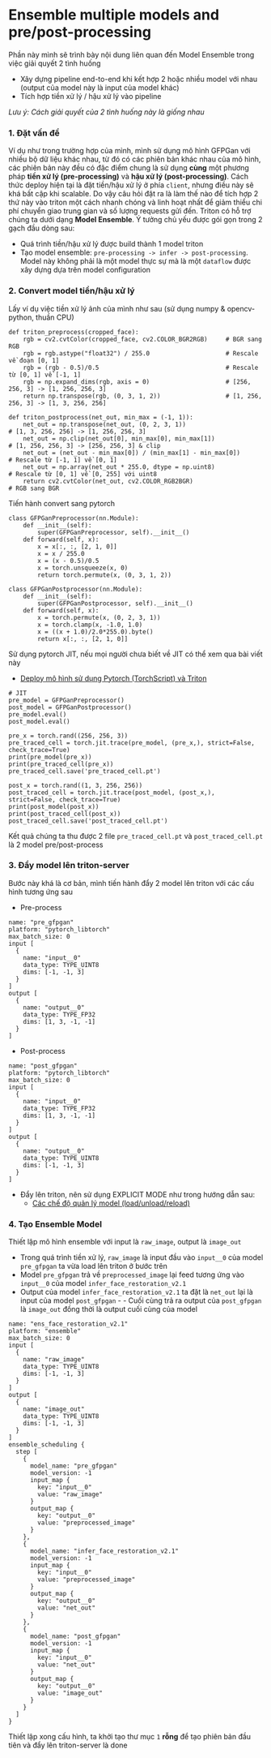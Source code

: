 # Ensemble multiple models and pre/post-processing

Phần này mình sẽ trình bày nội dung liên quan đến Model Ensemble trong việc giải quyết 2 tình huống
- Xây dựng pipeline end-to-end khi kết hợp 2 hoặc nhiều model với nhau (output của model này là input của model khác)
- Tích hợp tiền xử lý / hậu xử lý vào pipeline

<i>Lưu ý: Cách giải quyết của 2 tình huống này là giống nhau</i>
### 1. Đặt vấn đề
Ví dụ như trong trường hợp của mình, mình sử dụng mô hình GFPGan với nhiều bộ dữ liệu khác nhau, từ đó có các phiên bản khác nhau của mô hình, các phiên bản này đều có đặc điểm chung là sử dụng **cùng** một phương pháp **tiền xử lý (pre-processing)** và **hậu xử lý (post-processing)**. Cách thức deploy hiện tại là đặt tiền/hậu xử lý ở phía ```client```, nhưng điều này sẽ khá bất cập khi scalable. Do vậy câu hỏi đặt ra là làm thế nào để tích hợp 2 thứ này vào triton một cách nhanh chóng và linh hoạt nhất để giảm thiểu chi phí chuyển giao trung gian và số lượng requests gửi đến. Triton có hỗ trợ chúng ta dưới dạng **Model Ensemble**. Ý tưởng chủ yếu được gói gọn trong 2 gạch đầu dòng sau:
- Quá trình tiền/hậu xử lý được build thành 1 model triton
- Tạo model ensemble: ```pre-processing -> infer -> post-processing```. Model này không phải là một model thực sự mà là một ```dataflow``` được xây dựng dựa trên model configuration
### 2. Convert model tiền/hậu xử lý
Lấy ví dụ việc tiền xử lý ảnh của mình như sau (sử dụng numpy & opencv-python, thuần CPU)
```
def triton_preprocess(cropped_face):
    rgb = cv2.cvtColor(cropped_face, cv2.COLOR_BGR2RGB)     # BGR sang RGB
    rgb = rgb.astype("float32") / 255.0                     # Rescale về đoạn [0, 1]
    rgb = (rgb - 0.5)/0.5                                   # Rescale từ [0, 1] về [-1, 1]
    rgb = np.expand_dims(rgb, axis = 0)                     # [256, 256, 3] -> [1, 256, 256, 3]
    return np.transpose(rgb, (0, 3, 1, 2))                  # [1, 256, 256, 3] -> [1, 3, 256, 256]

def triton_postprocess(net_out, min_max = (-1, 1)):
    net_out = np.transpose(net_out, (0, 2, 3, 1))                      # [1, 3, 256, 256] -> [1, 256, 256, 3]
    net_out = np.clip(net_out[0], min_max[0], min_max[1])              # [1, 256, 256, 3] -> [256, 256, 3] & clip
    net_out = (net_out - min_max[0]) / (min_max[1] - min_max[0])       # Rescale từ [-1, 1] về [0, 1]
    net_out = np.array(net_out * 255.0, dtype = np.uint8)              # Rescale từ [0, 1] về [0, 255] với uint8
    return cv2.cvtColor(net_out, cv2.COLOR_RGB2BGR)                    # RGB sang BGR
```
Tiến hành convert sang pytorch
```
class GFPGanPreprocessor(nn.Module):
    def __init__(self):
        super(GFPGanPreprocessor, self).__init__()
    def forward(self, x):
        x = x[:, :, [2, 1, 0]]                    
        x = x / 255.0
        x = (x - 0.5)/0.5
        x = torch.unsqueeze(x, 0)
        return torch.permute(x, (0, 3, 1, 2))

class GFPGanPostprocessor(nn.Module):
    def __init__(self):
        super(GFPGanPostprocessor, self).__init__()
    def forward(self, x):
        x = torch.permute(x, (0, 2, 3, 1))              
        x = torch.clamp(x, -1.0, 1.0)
        x = ((x + 1.0)/2.0*255.0).byte()
        return x[:, :, [2, 1, 0]] 
```
Sử dụng pytorch JIT, nếu mọi người chưa biết về JIT có thể xem qua bài viết này
- [Deploy mô hình sử dụng Pytorch (TorchScript) và Triton](./triton_pytorch.md)
```
# JIT
pre_model = GFPGanPreprocessor()
post_model = GFPGanPostprocessor()
pre_model.eval()
post_model.eval()

pre_x = torch.rand((256, 256, 3))
pre_traced_cell = torch.jit.trace(pre_model, (pre_x,), strict=False, check_trace=True)
print(pre_model(pre_x))
print(pre_traced_cell(pre_x))
pre_traced_cell.save('pre_traced_cell.pt')

post_x = torch.rand((1, 3, 256, 256))
post_traced_cell = torch.jit.trace(post_model, (post_x,), strict=False, check_trace=True)
print(post_model(post_x))
print(post_traced_cell(post_x))
post_traced_cell.save('post_traced_cell.pt')
```
Kết quả chúng ta thu được 2 file ```pre_traced_cell.pt``` và ```post_traced_cell.pt``` là 2 model pre/post-process
### 3. Đẩy model lên triton-server
Bước này khá là cơ bản, mình tiến hành đẩy 2 model lên triton với các cấu hình tương ứng sau
- Pre-process
```
name: "pre_gfpgan"
platform: "pytorch_libtorch"
max_batch_size: 0
input [
  {
    name: "input__0"
    data_type: TYPE_UINT8
    dims: [-1, -1, 3]
  }
]
output [
  {
    name: "output__0"
    data_type: TYPE_FP32
    dims: [1, 3, -1, -1]
  }
]
```
- Post-process
```
name: "post_gfpgan"
platform: "pytorch_libtorch"
max_batch_size: 0
input [
  {
    name: "input__0"
    data_type: TYPE_FP32
    dims: [1, 3, -1, -1]
  }
]
output [
  {
    name: "output__0"
    data_type: TYPE_UINT8
    dims: [-1, -1, 3] 
  }
]
```
- Đẩy lên triton, nên sử dụng EXPLICIT MODE như trong hướng dẫn sau:
    + [Các chế độ quản lý model (load/unload/reload)](./model_management.md)

### 4. Tạo Ensemble Model
Thiết lập mô hình ensemble với input là ```raw_image```, output là ```image_out```
- Trong quá trình tiền xử lý, ```raw_image``` là input đầu vào ```input__0``` của model ```pre_gfpgan``` ta vừa load lên triton ở bước trên
- Model ```pre_gfpgan``` trả về ```preprocessed_image``` lại feed tương ứng vào ```input__0``` của model ```infer_face_restoration_v2.1```
- Output của model ```infer_face_restoration_v2.1``` ta đặt là ```net_out``` lại là input của model ```post_gfpgan``` - - Cuối cùng trả ra output của ```post_gfpgan``` là ```image_out``` đồng thời là output cuối cùng của model
```
name: "ens_face_restoration_v2.1"
platform: "ensemble"
max_batch_size: 0
input [
  {
    name: "raw_image"
    data_type: TYPE_UINT8
    dims: [-1, -1, 3]
  }
]
output [
  {
    name: "image_out"
    data_type: TYPE_UINT8
    dims: [-1, -1, 3]
  }
]
ensemble_scheduling {
  step [
    {
      model_name: "pre_gfpgan"
      model_version: -1
      input_map {
        key: "input__0"
        value: "raw_image"
      }
      output_map {
        key: "output__0"
        value: "preprocessed_image"
      }
    },
    {
      model_name: "infer_face_restoration_v2.1"
      model_version: -1
      input_map {
        key: "input__0"
        value: "preprocessed_image"
      }
      output_map {
        key: "output__0"
        value: "net_out"
      }
    },
    {
      model_name: "post_gfpgan"
      model_version: -1
      input_map {
        key: "input__0"
        value: "net_out"
      }
      output_map {
        key: "output__0"
        value: "image_out"
      }
    }
  ]
}
```

Thiết lập xong cấu hình, ta khởi tạo thư mục ```1``` **rỗng** để tạo phiên bản đầu tiên và đẩy lên triton-server là done